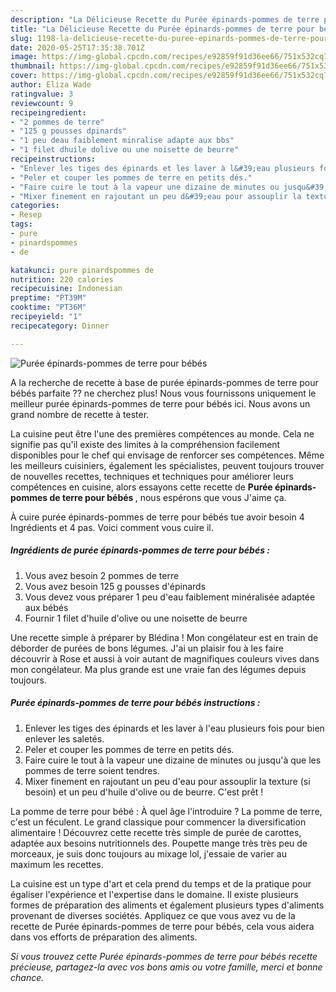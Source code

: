 ```yaml
---
description: "La Délicieuse Recette du Purée épinards-pommes de terre pour bébés"
title: "La Délicieuse Recette du Purée épinards-pommes de terre pour bébés"
slug: 1198-la-delicieuse-recette-du-puree-epinards-pommes-de-terre-pour-bebes
date: 2020-05-25T17:35:38.701Z
image: https://img-global.cpcdn.com/recipes/e92859f91d36ee66/751x532cq70/puree-epinards-pommes-de-terre-pour-bebes-photo-principale-de-la-recette.jpg
thumbnail: https://img-global.cpcdn.com/recipes/e92859f91d36ee66/751x532cq70/puree-epinards-pommes-de-terre-pour-bebes-photo-principale-de-la-recette.jpg
cover: https://img-global.cpcdn.com/recipes/e92859f91d36ee66/751x532cq70/puree-epinards-pommes-de-terre-pour-bebes-photo-principale-de-la-recette.jpg
author: Eliza Wade
ratingvalue: 3
reviewcount: 9
recipeingredient:
- "2 pommes de terre"
- "125 g pousses dpinards"
- "1 peu deau faiblement minralise adapte aux bbs"
- "1 filet dhuile dolive ou une noisette de beurre"
recipeinstructions:
- "Enlever les tiges des épinards et les laver à l&#39;eau plusieurs fois pour bien enlever les saletés."
- "Peler et couper les pommes de terre en petits dés."
- "Faire cuire le tout à la vapeur une dizaine de minutes ou jusqu&#39;à que les pommes de terre soient tendres."
- "Mixer finement en rajoutant un peu d&#39;eau pour assouplir la texture (si besoin) et un peu d&#39;huile d&#39;olive ou de beurre. C&#39;est prêt !"
categories:
- Resep
tags:
- pure
- pinardspommes
- de

katakunci: pure pinardspommes de 
nutrition: 220 calories
recipecuisine: Indonesian
preptime: "PT39M"
cooktime: "PT36M"
recipeyield: "1"
recipecategory: Dinner

---
```



![Purée épinards-pommes de terre pour bébés](https://img-global.cpcdn.com/recipes/e92859f91d36ee66/751x532cq70/puree-epinards-pommes-de-terre-pour-bebes-photo-principale-de-la-recette.jpg)

A la recherche de recette à base de purée épinards-pommes de terre pour bébés parfaite ?? ne cherchez plus! Nous vous fournissons uniquement le meilleur purée épinards-pommes de terre pour bébés ici. Nous avons un grand nombre de recette à tester.

La cuisine peut être l'une des premières compétences au monde. Cela ne signifie pas qu'il existe des limites à la compréhension facilement disponibles pour le chef qui envisage de renforcer ses compétences. Même les meilleurs cuisiniers, également les spécialistes, peuvent toujours trouver de nouvelles recettes, techniques et techniques pour améliorer leurs compétences en cuisine, alors essayons cette recette de <strong> Purée épinards-pommes de terre pour bébés </strong>, nous espérons que vous J'aime ça.

<!--inarticleads1-->

À cuire purée épinards-pommes de terre pour bébés tue avoir besoin 4 Ingrédients et 4 pas. Voici comment vous cuire il.

##### Ingrédients de purée épinards-pommes de terre pour bébés :

1. Vous avez besoin 2 pommes de terre
1. Vous avez besoin 125 g pousses d&#39;épinards
1. Vous devez vous préparer 1 peu d&#39;eau faiblement minéralisée adaptée aux bébés
1. Fournir 1 filet d&#39;huile d&#39;olive ou une noisette de beurre


Une recette simple à préparer by Blédina ! Mon congélateur est en train de déborder de purées de bons légumes. J&#39;ai un plaisir fou à les faire découvrir à Rose et aussi à voir autant de magnifiques couleurs vives dans mon congélateur. Ma plus grande est une vraie fan des légumes depuis toujours. 

<!--inarticleads2-->

##### Purée épinards-pommes de terre pour bébés instructions :

1. Enlever les tiges des épinards et les laver à l&#39;eau plusieurs fois pour bien enlever les saletés.
1. Peler et couper les pommes de terre en petits dés.
1. Faire cuire le tout à la vapeur une dizaine de minutes ou jusqu&#39;à que les pommes de terre soient tendres.
1. Mixer finement en rajoutant un peu d&#39;eau pour assouplir la texture (si besoin) et un peu d&#39;huile d&#39;olive ou de beurre. C&#39;est prêt !


La pomme de terre pour bébé : À quel âge l&#39;introduire ? La pomme de terre, c&#39;est un féculent. Le grand classique pour commencer la diversification alimentaire ! Découvrez cette recette très simple de purée de carottes, adaptée aux besoins nutritionnels des. Poupette mange très très peu de morceaux, je suis donc toujours au mixage lol, j&#39;essaie de varier au maximum les recettes. 

<!--inarticleads1-->

<p>
La cuisine est un type d'art et cela prend du temps et de la pratique pour égaliser l'expérience et l'expertise dans le domaine. Il existe plusieurs formes de préparation des aliments et également plusieurs types d'aliments provenant de diverses sociétés. Appliquez ce que vous avez vu de la recette de Purée épinards-pommes de terre pour bébés, cela vous aidera dans vos efforts de préparation des aliments.
</p>

<p>
<i>Si vous trouvez cette Purée épinards-pommes de terre pour bébés recette précieuse, partagez-la avec vos bons amis ou votre famille, merci et bonne chance.</i>
</p>
